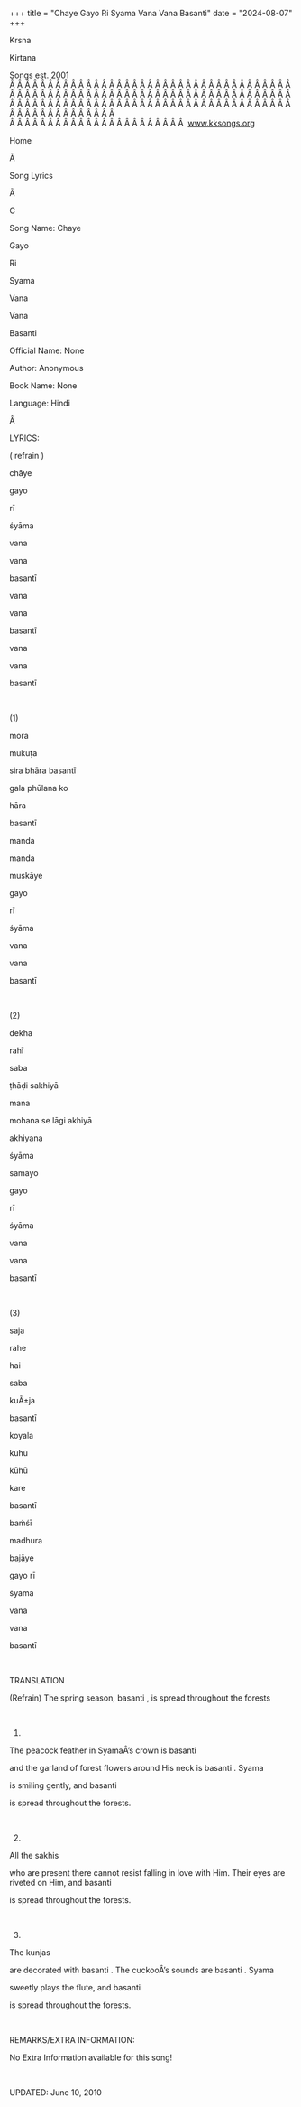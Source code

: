 +++ 
title = "Chaye Gayo Ri Syama Vana Vana Basanti"
date = "2024-08-07"
+++

Krsna
 
Kirtana


Songs
 est. 2001
Â Â Â Â Â Â Â Â Â Â Â Â Â Â Â Â Â Â Â Â Â Â Â Â Â Â Â Â Â Â Â Â Â Â Â Â Â Â Â Â Â Â Â Â Â Â Â Â Â Â Â Â Â Â Â Â Â Â Â Â Â Â Â Â Â Â Â Â Â Â Â Â Â Â Â Â Â Â Â Â Â Â Â Â Â Â Â Â Â Â Â Â Â Â Â Â Â Â Â Â Â Â Â Â Â Â Â Â Â Â Â Â Â Â Â Â Â Â Â Â Â Â Â Â Â  
Â Â Â Â Â Â Â Â Â Â Â Â Â Â Â Â Â Â Â Â Â Â Â  
www.kksongs.org








Home
 
Ã 
 
Song Lyrics
 
Ã 
 
C


Song Name: 
Chaye
 
Gayo
 
Ri
 
Syama
 
Vana
 
Vana


Basanti


Official Name: None


Author: Anonymous


Book Name: None


Language: 
Hindi


Â 


LYRICS:




(
refrain
)


chāye
 
gayo
 
rī
 
śyāma


vana
 
vana
 
basantī


vana
 
vana
 
basantī
 
vana
 
vana
 
basantī


 


(1)


mora
 
mukuṭa
 
sira
 bhāra
basantī


gala
 phūlana 
ko


hāra
 
basantī


manda
 
manda
 
muskāye
 
gayo
 
rī
 


śyāma
 
vana
 
vana
 
basantī


 


(2)


dekha
 
rahī
 
saba

ṭhāḍi sakhiyā


mana
 
mohana
 se lāgi akhiyā


akhiyana
 
śyāma
 
samāyo
 
gayo
 
rī
 


śyāma
 
vana
 
vana
 
basantī


 


(3)


saja
 
rahe
 
hai
 
saba


kuÃ±ja
 
basantī


koyala
 
kūhū


kūhū
 
kare
 
basantī


baḿśī
 
madhura
 
bajāye
 
gayo
 rī


śyāma
 
vana
 
vana
 
basantī


 


TRANSLATION


(Refrain)
The spring season, 
basanti
,
is spread throughout the forests


 


1) 
The peacock feather in 
SyamaÂ’s
 crown is 
basanti
 
and
the garland of forest flowers around His neck is 
basanti
. 
Syama

is smiling gently, and 
basanti
 
is spread throughout the forests.


 


2) 
All the 
sakhis
 
who are present there cannot resist
falling in love with Him. Their eyes are riveted on Him, and 
basanti
 
is spread throughout the forests.


 


3) 
The 
kunjas
 
are decorated with 
basanti
. 
The cuckooÂ’s sounds are 
basanti
. 
Syama

sweetly plays the flute, and 
basanti
 
is spread throughout the forests.


 


REMARKS/EXTRA
INFORMATION:


No Extra Information available for this song!


 


UPDATED:
 June 10, 2010